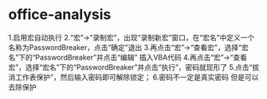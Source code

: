 # office-analysis

1.启用宏自动执行
2.“宏”→“录制宏”，出现“录制新宏”窗口，在“宏名”中定义一个名称为PasswordBreaker，点击“确定”退出
3.再点击“宏”→“查看宏”，选择“宏名”下的“PasswordBreaker”并点击“编辑” 插入VBA代码
4.再点击“宏”→“查看宏”，选择“宏名”下的“PasswordBreaker”并点击“执行”，密码就现形了
5.点击“拔消工作表保护”，然后输入密码即可解除锁定；
6.密码不一定是真实密码 但是可以去除保护
         
